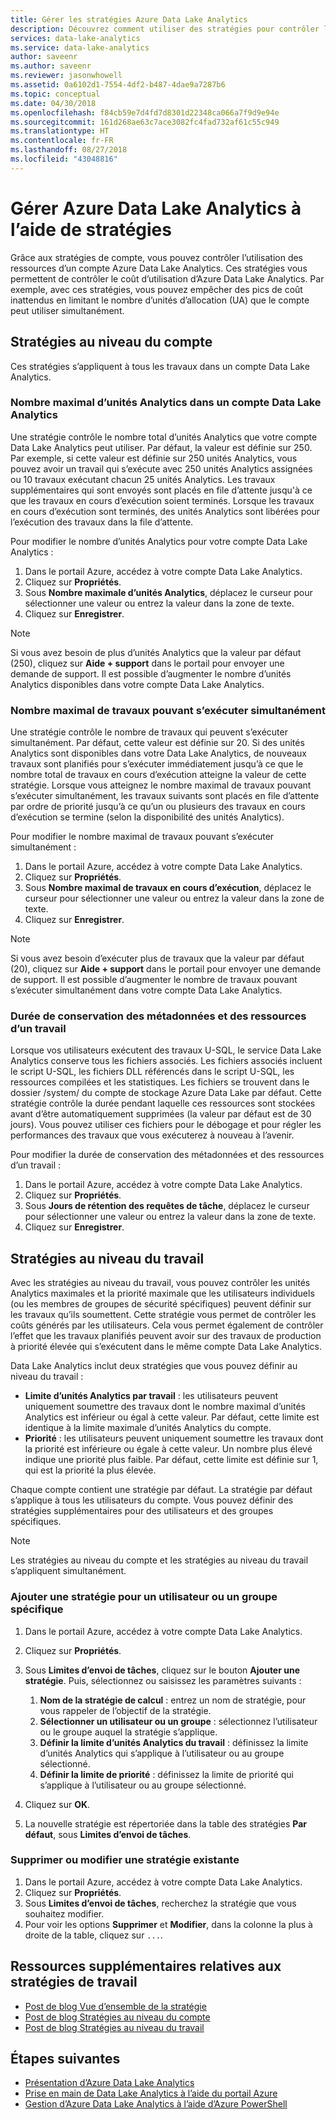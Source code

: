 ```yaml
---
title: Gérer les stratégies Azure Data Lake Analytics
description: Découvrez comment utiliser des stratégies pour contrôler l’utilisation d’un compte Data Lake Analytics.
services: data-lake-analytics
ms.service: data-lake-analytics
author: saveenr
ms.author: saveenr
ms.reviewer: jasonwhowell
ms.assetid: 0a6102d1-7554-4df2-b487-4dae9a7287b6
ms.topic: conceptual
ms.date: 04/30/2018
ms.openlocfilehash: f84cb59e7d4fd7d8301d22348ca066a7f9d9e94e
ms.sourcegitcommit: 161d268ae63c7ace3082fc4fad732af61c55c949
ms.translationtype: HT
ms.contentlocale: fr-FR
ms.lasthandoff: 08/27/2018
ms.locfileid: "43048816"
---
```

# <a name="manage-azure-data-lake-analytics-using-policies"></a>Gérer Azure Data Lake Analytics à l’aide de stratégies

Grâce aux stratégies de compte, vous pouvez contrôler l’utilisation des ressources d’un compte Azure Data Lake Analytics. Ces stratégies vous permettent de contrôler le coût d’utilisation d’Azure Data Lake Analytics. Par exemple, avec ces stratégies, vous pouvez empêcher des pics de coût inattendus en limitant le nombre d’unités d’allocation (UA) que le compte peut utiliser simultanément.

## <a name="account-level-policies"></a>Stratégies au niveau du compte

Ces stratégies s’appliquent à tous les travaux dans un compte Data Lake Analytics.

### <a name="maximum-number-of-aus-in-a-data-lake-analytics-account"></a>Nombre maximal d’unités Analytics dans un compte Data Lake Analytics
Une stratégie contrôle le nombre total d’unités Analytics que votre compte Data Lake Analytics peut utiliser. Par défaut, la valeur est définie sur 250. Par exemple, si cette valeur est définie sur 250 unités Analytics, vous pouvez avoir un travail qui s’exécute avec 250 unités Analytics assignées ou 10 travaux exécutant chacun 25 unités Analytics. Les travaux supplémentaires qui sont envoyés sont placés en file d’attente jusqu'à ce que les travaux en cours d’exécution soient terminés. Lorsque les travaux en cours d’exécution sont terminés, des unités Analytics sont libérées pour l’exécution des travaux dans la file d’attente.

Pour modifier le nombre d’unités Analytics pour votre compte Data Lake Analytics :

1. Dans le portail Azure, accédez à votre compte Data Lake Analytics.
2. Cliquez sur **Propriétés**.
3. Sous **Nombre maximale d’unités Analytics**, déplacez le curseur pour sélectionner une valeur ou entrez la valeur dans la zone de texte. 
4. Cliquez sur **Enregistrer**.

> [!NOTE]
> Si vous avez besoin de plus d’unités Analytics que la valeur par défaut (250), cliquez sur **Aide + support** dans le portail pour envoyer une demande de support. Il est possible d’augmenter le nombre d’unités Analytics disponibles dans votre compte Data Lake Analytics.
>

### <a name="maximum-number-of-jobs-that-can-run-simultaneously"></a>Nombre maximal de travaux pouvant s’exécuter simultanément
Une stratégie contrôle le nombre de travaux qui peuvent s’exécuter simultanément. Par défaut, cette valeur est définie sur 20. Si des unités Analytics sont disponibles dans votre Data Lake Analytics, de nouveaux travaux sont planifiés pour s’exécuter immédiatement jusqu’à ce que le nombre total de travaux en cours d’exécution atteigne la valeur de cette stratégie. Lorsque vous atteignez le nombre maximal de travaux pouvant s’exécuter simultanément, les travaux suivants sont placés en file d’attente par ordre de priorité jusqu’à ce qu’un ou plusieurs des travaux en cours d’exécution se termine (selon la disponibilité des unités Analytics).

Pour modifier le nombre maximal de travaux pouvant s’exécuter simultanément :

1. Dans le portail Azure, accédez à votre compte Data Lake Analytics.
2. Cliquez sur **Propriétés**.
3. Sous **Nombre maximal de travaux en cours d’exécution**, déplacez le curseur pour sélectionner une valeur ou entrez la valeur dans la zone de texte. 
4. Cliquez sur **Enregistrer**.

> [!NOTE]
> Si vous avez besoin d’exécuter plus de travaux que la valeur par défaut (20), cliquez sur **Aide + support** dans le portail pour envoyer une demande de support. Il est possible d’augmenter le nombre de travaux pouvant s’exécuter simultanément dans votre compte Data Lake Analytics.
>

### <a name="how-long-to-keep-job-metadata-and-resources"></a>Durée de conservation des métadonnées et des ressources d’un travail 
Lorsque vos utilisateurs exécutent des travaux U-SQL, le service Data Lake Analytics conserve tous les fichiers associés. Les fichiers associés incluent le script U-SQL, les fichiers DLL référencés dans le script U-SQL, les ressources compilées et les statistiques. Les fichiers se trouvent dans le dossier /system/ du compte de stockage Azure Data Lake par défaut. Cette stratégie contrôle la durée pendant laquelle ces ressources sont stockées avant d’être automatiquement supprimées (la valeur par défaut est de 30 jours). Vous pouvez utiliser ces fichiers pour le débogage et pour régler les performances des travaux que vous exécuterez à nouveau à l’avenir.

Pour modifier la durée de conservation des métadonnées et des ressources d’un travail :

1. Dans le portail Azure, accédez à votre compte Data Lake Analytics.
2. Cliquez sur **Propriétés**.
3. Sous **Jours de rétention des requêtes de tâche**, déplacez le curseur pour sélectionner une valeur ou entrez la valeur dans la zone de texte.  
4. Cliquez sur **Enregistrer**.

## <a name="job-level-policies"></a>Stratégies au niveau du travail

Avec les stratégies au niveau du travail, vous pouvez contrôler les unités Analytics maximales et la priorité maximale que les utilisateurs individuels (ou les membres de groupes de sécurité spécifiques) peuvent définir sur les travaux qu’ils soumettent. Cette stratégie vous permet de contrôler les coûts générés par les utilisateurs. Cela vous permet également de contrôler l’effet que les travaux planifiés peuvent avoir sur des travaux de production à priorité élevée qui s’exécutent dans le même compte Data Lake Analytics.

Data Lake Analytics inclut deux stratégies que vous pouvez définir au niveau du travail :

* **Limite d’unités Analytics par travail** : les utilisateurs peuvent uniquement soumettre des travaux dont le nombre maximal d’unités Analytics est inférieur ou égal à cette valeur. Par défaut, cette limite est identique à la limite maximale d’unités Analytics du compte.
* **Priorité** : les utilisateurs peuvent uniquement soumettre les travaux dont la priorité est inférieure ou égale à cette valeur. Un nombre plus élevé indique une priorité plus faible. Par défaut, cette limite est définie sur 1, qui est la priorité la plus élevée.

Chaque compte contient une stratégie par défaut. La stratégie par défaut s’applique à tous les utilisateurs du compte. Vous pouvez définir des stratégies supplémentaires pour des utilisateurs et des groupes spécifiques. 

> [!NOTE]
> Les stratégies au niveau du compte et les stratégies au niveau du travail s’appliquent simultanément.
>

### <a name="add-a-policy-for-a-specific-user-or-group"></a>Ajouter une stratégie pour un utilisateur ou un groupe spécifique

1. Dans le portail Azure, accédez à votre compte Data Lake Analytics.
2. Cliquez sur **Propriétés**.
3. Sous **Limites d’envoi de tâches**, cliquez sur le bouton **Ajouter une stratégie**. Puis, sélectionnez ou saisissez les paramètres suivants :
    1. **Nom de la stratégie de calcul** : entrez un nom de stratégie, pour vous rappeler de l’objectif de la stratégie.
    2. **Sélectionner un utilisateur ou un groupe** : sélectionnez l’utilisateur ou le groupe auquel la stratégie s’applique.
    3. **Définir la limite d’unités Analytics du travail** : définissez la limite d’unités Analytics qui s’applique à l’utilisateur ou au groupe sélectionné.
    4. **Définir la limite de priorité** : définissez la limite de priorité qui s’applique à l’utilisateur ou au groupe sélectionné.

4. Cliquez sur **OK**.

5. La nouvelle stratégie est répertoriée dans la table des stratégies **Par défaut**, sous **Limites d’envoi de tâches**. 

### <a name="delete-or-edit-an-existing-policy"></a>Supprimer ou modifier une stratégie existante

1. Dans le portail Azure, accédez à votre compte Data Lake Analytics.
2. Cliquez sur **Propriétés**.
3. Sous **Limites d’envoi de tâches**, recherchez la stratégie que vous souhaitez modifier.
4.  Pour voir les options **Supprimer** et **Modifier**, dans la colonne la plus à droite de la table, cliquez sur `...`.

## <a name="additional-resources-for-job-policies"></a>Ressources supplémentaires relatives aux stratégies de travail
* [Post de blog Vue d’ensemble de la stratégie](https://blogs.msdn.microsoft.com/azuredatalake/2017/06/08/managing-your-azure-data-lake-analytics-compute-resources-overview/)
* [Post de blog Stratégies au niveau du compte](https://blogs.msdn.microsoft.com/azuredatalake/2017/06/08/managing-your-azure-data-lake-analytics-compute-resources-account-level-policy/)
* [Post de blog Stratégies au niveau du travail](https://blogs.msdn.microsoft.com/azuredatalake/2017/06/08/managing-your-azure-data-lake-analytics-compute-resources-job-level-policy/)

## <a name="next-steps"></a>Étapes suivantes

* [Présentation d’Azure Data Lake Analytics](data-lake-analytics-overview.md)
* [Prise en main de Data Lake Analytics à l’aide du portail Azure](data-lake-analytics-get-started-portal.md)
* [Gestion d’Azure Data Lake Analytics à l’aide d’Azure PowerShell](data-lake-analytics-manage-use-powershell.md)

